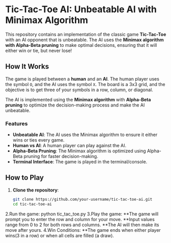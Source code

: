 # Tic-Tac-Toe AI: Unbeatable AI with Minimax Algorithm

This repository contains an implementation of the classic game **Tic-Tac-Toe** with an AI opponent that is unbeatable. The AI uses the **Minimax algorithm with Alpha-Beta pruning** to make optimal decisions, ensuring that it will either win or tie, but never lose!

## How It Works

The game is played between a **human** and an **AI**. The human player uses the symbol `O`, and the AI uses the symbol `X`. The board is a 3x3 grid, and the objective is to get three of your symbols in a row, column, or diagonal.

The AI is implemented using the **Minimax algorithm** with **Alpha-Beta pruning** to optimize the decision-making process and make the AI unbeatable.

### Features

- **Unbeatable AI**: The AI uses the Minimax algorithm to ensure it either wins or ties every game.
- **Human vs AI**: A human player can play against the AI.
- **Alpha-Beta Pruning**: The Minimax algorithm is optimized using Alpha-Beta pruning for faster decision-making.
- **Terminal Interface**: The game is played in the terminal/console.

## How to Play

1. **Clone the repository**:
   ```bash
   git clone https://github.com/your-username/tic-tac-toe-ai.git
   cd tic-tac-toe-ai
2.Run the game:
      python tic_tac_toe.py
3.Play the game:
   **The game will prompt you to enter the row and column for your move.
   **Input values range from 0 to 2 for both rows and columns.
   **The AI will then make its move after yours.
4.Win Conditions:
  **The game ends when either player      wins(3 in a row) or when all cells   are filled (a draw).
   
